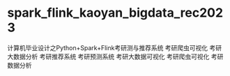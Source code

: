 # spark_flink_kaoyan_bigdata_rec2023
计算机毕业设计之Python+Spark+Flink考研测与推荐系统 考研爬虫可视化 考研大数据分析 考研推荐系统 考研预测系统 考研大数据可视化 考研爬虫可视化 考研数据分析 
